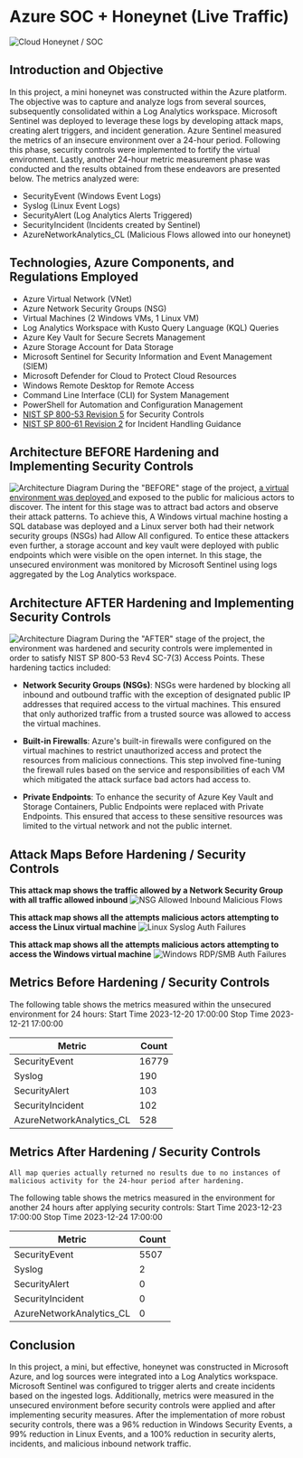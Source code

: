 # Azure SOC + Honeynet (Live Traffic)
![Cloud Honeynet / SOC](https://i.imgur.com/qzKGBQW.png)

## Introduction and Objective

In this project, a mini honeynet was constructed within the Azure platform. The objective was to capture and analyze logs from several sources, subsequently consolidated within a Log Analytics workspace. Microsoft Sentinel was deployed to leverage these logs by developing attack maps, creating alert triggers, and incident generation. Azure Sentinel measured the metrics of an insecure environment over a 24-hour period. Following this phase, security controls were implemented to fortify the virtual environment. Lastly, another 24-hour metric measurement phase was conducted and the results obtained from these endeavors are presented below. The metrics analyzed were:

- SecurityEvent (Windows Event Logs)
- Syslog (Linux Event Logs)
- SecurityAlert (Log Analytics Alerts Triggered)
- SecurityIncident (Incidents created by Sentinel)
- AzureNetworkAnalytics_CL (Malicious Flows allowed into our honeynet)


## Technologies, Azure Components, and Regulations Employed
- Azure Virtual Network (VNet)
- Azure Network Security Groups (NSG)
- Virtual Machines (2 Windows VMs, 1 Linux VM)
- Log Analytics Workspace with Kusto Query Language (KQL) Queries
- Azure Key Vault for Secure Secrets Management
- Azure Storage Account for Data Storage
- Microsoft Sentinel for Security Information and Event Management (SIEM)
- Microsoft Defender for Cloud to Protect Cloud Resources
- Windows Remote Desktop for Remote Access
- Command Line Interface (CLI) for System Management
- PowerShell for Automation and Configuration Management
- [NIST SP 800-53 Revision 5](https://csrc.nist.gov/publications/detail/sp/800-53/rev-5/final) for Security Controls
- [NIST SP 800-61 Revision 2](https://www.nist.gov/privacy-framework/nist-sp-800-61) for Incident Handling Guidance


## Architecture BEFORE Hardening and Implementing Security Controls
![Architecture Diagram](https://i.imgur.com/twZXRq7.png)
During the "BEFORE" stage of the project, [a virtual environment was deployed ](https://github.com/slendymayne/Creating-Azure-Honeypot/blob/main/README.md) and exposed to the public for malicious actors to discover. The intent for this stage was to attract bad actors and observe their attack patterns. To achieve this, A Windows virtual machine hosting a SQL database was deployed and a Linux server both had their network security groups (NSGs) had Allow All configured. To entice these attackers even further, a storage account and key vault were deployed with public endpoints which were visible on the open internet. In this stage, the unsecured environment was monitored by Microsoft Sentinel using logs aggregated by the Log Analytics workspace.


## Architecture AFTER Hardening and Implementing Security Controls
![Architecture Diagram](https://i.imgur.com/OT1Ou0f.png)
During the "AFTER" stage of the project, the environment was hardened and security controls were implemented in order to satisfy NIST SP 800-53 Rev4 SC-7(3) Access Points. These hardening tactics included:
- <b>Network Security Groups (NSGs)</b>: NSGs were hardened by blocking all inbound and outbound traffic with the exception of designated public IP addresses that required access to the virtual machines. This ensured that only authorized traffic from a trusted source was allowed to access the virtual machines.

- <b>Built-in Firewalls</b>: Azure's built-in firewalls were configured on the virtual machines to restrict unauthorized access and protect the resources from malicious connections. This step involved fine-tuning the firewall rules based on the service and responsibilities of each VM which mitigated the attack surface bad actors had access to.

- <b>Private Endpoints</b>: To enhance the security of Azure Key Vault and Storage Containers, Public Endpoints were replaced with Private Endpoints. This ensured that access to these sensitive resources was limited to the virtual network and not the public internet.


## Attack Maps Before Hardening / Security Controls
<b>This attack map shows the traffic allowed by a Network Security Group with all traffic allowed inbound</b>
![NSG Allowed Inbound Malicious Flows](https://i.imgur.com/7Oj3ZOc.png)<br>

<b>This attack map shows all the attempts malicious actors attempting to access the Linux virtual machine</b>
![Linux Syslog Auth Failures](https://i.imgur.com/e5v1pdy.png)<br>

 <b>This attack map shows all the attempts malicious actors attempting to access the Windows virtual machine</b>
![Windows RDP/SMB Auth Failures](https://i.imgur.com/Bs5cXpg.png)<br>


## Metrics Before Hardening / Security Controls
The following table shows the metrics measured within the unsecured environment for 24 hours:
Start Time 2023-12-20 17:00:00
Stop Time 2023-12-21 17:00:00

| Metric                   | Count
| ------------------------ | -----
| SecurityEvent            | 16779
| Syslog                   | 190
| SecurityAlert            | 103
| SecurityIncident         | 102
| AzureNetworkAnalytics_CL | 528


## Metrics After Hardening / Security Controls

```All map queries actually returned no results due to no instances of malicious activity for the 24-hour period after hardening.```

The following table shows the metrics measured in the environment for another 24 hours after applying security controls:
Start Time 2023-12-23 17:00:00
Stop Time	2023-12-24 17:00:00

| Metric                   | Count
| ------------------------ | -----
| SecurityEvent            | 5507
| Syslog                   | 2
| SecurityAlert            | 0
| SecurityIncident         | 0
| AzureNetworkAnalytics_CL | 0

## Conclusion

In this project, a mini, but effective, honeynet was constructed in Microsoft Azure, and log sources were integrated into a Log Analytics workspace. Microsoft Sentinel was configured to trigger alerts and create incidents based on the ingested logs. Additionally, metrics were measured in the unsecured environment before security controls were applied and after implementing security measures. After the implementation of more robust security controls, there was a 96% reduction in Windows Security Events, a 99% reduction in Linux Events, and a 100% reduction in security alerts, incidents, and malicious inbound network traffic.

